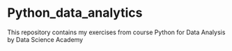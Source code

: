 # Python_data_analytics
This repository contains my exercises from course Python for Data Analysis by Data Science Academy 
